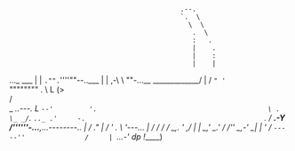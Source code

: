                                                .--.
                                               `.  \
                                                 \  \
                                                  .  \
                                                  :   .
                                                  |    .
                                                  |    :
                                                  |    |
  ..._  ___                                       |    |
 `."".`''''""--..___                              |    |
 ,-\  \             ""-...__         _____________/    |
 / ` " '                    `""""""""                  .
 \                                                      L
 (>                                                      \
/                                                         \
\_    ___..---.                                            L
  `--'         '.                                           \
                 .                                           \_
                _/`.                                           `.._
             .'     -.                                             `.
            /     __.-Y     /''''''-...___,...--------.._            |
           /   _."    |    /                ' .      \   '---..._    |
          /   /      /    /                _,. '    ,/           |   |
          \_,'     _.'   /              /''     _,-'            _|   |
                  '     /               `-----''               /     |
                  `...-'     dp                                !_____)

